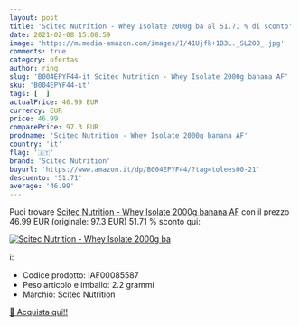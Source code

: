 ```yaml
---
layout: post
title: 'Scitec Nutrition - Whey Isolate 2000g ba al 51.71 % di sconto'
date: 2021-02-08 15:08:59
image: 'https://m.media-amazon.com/images/I/41Ujfk+1B3L._SL200_.jpg'
comments: true
category: ofertas
author: ring
slug: 'B004EPYF44-it Scitec Nutrition - Whey Isolate 2000g banana AF'
sku: 'B004EPYF44-it'
tags: [  ]
actualPrice: 46.99 EUR
currency: EUR
price: 46.99
comparePrice: 97.3 EUR
prodname: 'Scitec Nutrition - Whey Isolate 2000g banana AF'
country: 'it'
flag: '🇮🇹'
brand: 'Scitec Nutrition'
buyurl: 'https://www.amazon.it/dp/B004EPYF44/?tag=tolees00-21'
descuento: '51.71'
average: '46.99'
---
```


Puoi trovare [Scitec Nutrition - Whey Isolate 2000g banana AF](https://www.amazon.it/dp/B004EPYF44/?tag=tolees00-21) con il prezzo 46.99 EUR (originale: 97.3 EUR) 51.71 % sconto qui:

[![Scitec Nutrition - Whey Isolate 2000g ba](https://m.media-amazon.com/images/I/41Ujfk+1B3L._SL200_.jpg)](https://www.amazon.it/dp/B004EPYF44/?tag=tolees00-21)

ℹ️:

- Codice prodotto: IAF00085587
- Peso articolo e imballo: 2.2 grammi
- Marchio: Scitec Nutrition

[🛒 Acquista qui!!](https://www.amazon.it/dp/B004EPYF44/?tag=tolees00-21)
